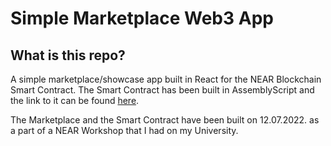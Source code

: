 # Simple Marketplace Web3 App

## What is this repo?

A simple marketplace/showcase app built in React for the NEAR Blockchain Smart Contract.
The Smart Contract has been built in AssemblyScript and the link to it can be found [here](https://github.com/bilaldrndo/near_web3_contact).

The Marketplace and the Smart Contract have been built on 12.07.2022. as a part of a NEAR Workshop that I had on my University.

